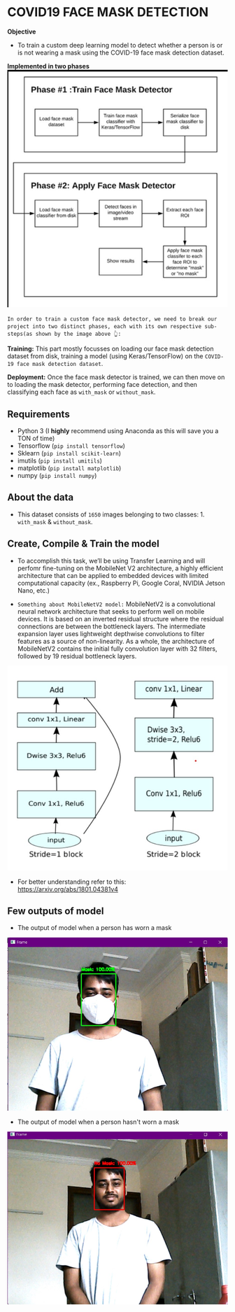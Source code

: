 # COVID19 FACE MASK DETECTION

**Objective**
* To train a custom deep learning model to detect whether a person is or is not wearing a mask using the COVID-19 face mask detection dataset.


**Implemented in two phases**
![plan](https://github.com/satyajeet-rajupali/COVID19_FACE_MASK_DETECTION/blob/main/utils/face_mask_detector_phases.jpg)

`In order to train a custom face mask detector, we need to break our project into two distinct phases, each with its own respective sub-steps(as shown by the image above 👆:`

**Training:** This part mostly focusses on loading our face mask detection dataset from disk, training a model (using Keras/TensorFlow) on the `COVID-19 face mask detection dataset`.

**Deployment:** Once the face mask detector is trained, we can then move on to loading the mask detector, performing face detection, and then classifying each face as `with_mask` or `without_mask`.


## Requirements
- Python 3 (I **highly** recommend using Anaconda as this will save you a TON of time)
- Tensorflow (`pip install tensorflow`)
- Sklearn (`pip install scikit-learn`)
- imutils (`pip install umitils`)
- matplotlib (`pip install matplotlib`)
- numpy (`pip install numpy`)

## About the data
- This dataset consists of `1650` images belonging to two classes: 1. `with_mask` & `without_mask`.

## Create, Compile & Train the model

- To accomplish this task, we’ll be using Transfer Learning and will perfomr fine-tuning on the MobileNet V2 architecture, a highly efficient architecture that can be applied to embedded devices with limited computational capacity (ex., Raspberry Pi, Google Coral, NVIDIA Jetson Nano, etc.)


- `Something about MobileNetV2 model:`
MobileNetV2 is a convolutional neural network architecture that seeks to perform well on mobile devices. It is based on an inverted residual structure where the residual connections are between the bottleneck layers. The intermediate expansion layer uses lightweight depthwise convolutions to filter features as a source of non-linearity. As a whole, the architecture of MobileNetV2 contains the initial fully convolution layer with 32 filters, followed by 19 residual bottleneck layers.

![model](https://github.com/satyajeet-rajupali/COVID19_FACE_MASK_DETECTION/blob/main/utils/mobillenetv2.jpg)
- For better understanding refer to this: https://arxiv.org/abs/1801.04381v4


## Few outputs of model

- The output of model when a person has worn a mask

![model](https://github.com/satyajeet-rajupali/COVID19_FACE_MASK_DETECTION/blob/main/utils/With_mask_prediction.jpg)


- The output of model when a person hasn't worn a mask

![model](https://github.com/satyajeet-rajupali/COVID19_FACE_MASK_DETECTION/blob/main/utils/without_mask_prediction.jpg)



